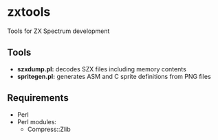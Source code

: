# zxtools

Tools for ZX Spectrum development

## Tools

* **szxdump.pl:** decodes SZX files including memory contents
* **spritegen.pl:** generates ASM and C sprite definitions from PNG files

## Requirements

* Perl
* Perl modules:
  * Compress::Zlib
